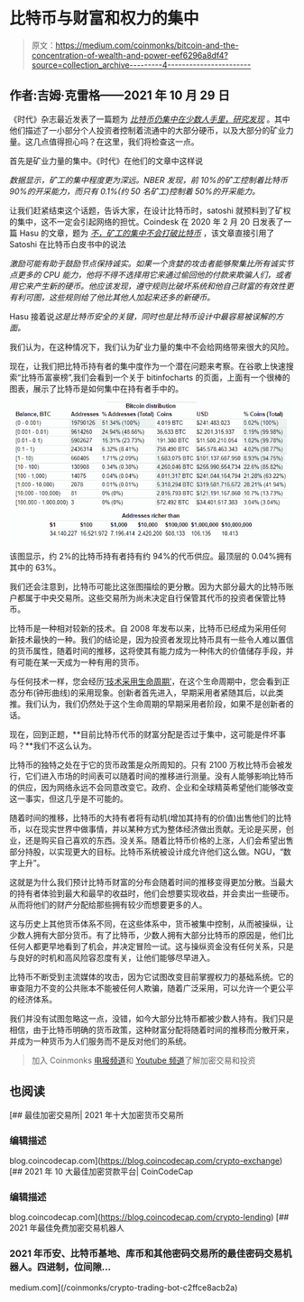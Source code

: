 # 比特币与财富和权力的集中

> 原文：<https://medium.com/coinmonks/bitcoin-and-the-concentration-of-wealth-and-power-eef6296a8df4?source=collection_archive---------4----------------------->

## 作者:吉姆·克雷格——2021 年 10 月 29 日

《时代》杂志最近发表了一篇题为 [*比特币仍集中在少数人手里，研究发现*](https://time.com/6110392/bitcoin-ownership/) 。其中他们描述了一小部分个人投资者控制着流通中的大部分硬币，以及大部分的矿业力量。这几点值得担心吗？在这里，我们将检查这一点。

首先是矿业力量的集中。《时代》在他们的文章中这样说

*数据显示，矿工的集中程度更为深远。NBER 发现，前 10%的矿工控制着比特币 90%的开采能力，而只有 0.1%(约 50 名矿工)控制着 50%的开采能力。*

让我们赶紧结束这个话题，告诉大家，在设计比特币时，satoshi 就预料到了矿权的集中，这不一定会引起网络的担忧。Coindesk 在 2020 年 2 月 20 日发表了一篇 Hasu 的文章，题为 [*不，矿工的集中不会打破比特币*](https://www.coindesk.com/tech/2020/02/20/no-concentration-among-miners-isnt-going-to-break-bitcoin/) ，该文章直接引用了 Satoshi 在比特币白皮书中的说法

*激励可能有助于鼓励节点保持诚实。如果一个贪婪的攻击者能够聚集比所有诚实节点更多的 CPU 能力，他将不得不选择用它来通过偷回他的付款来欺骗人们，或者用它来产生新的硬币。他应该发现，遵守规则比破坏系统和他自己财富的有效性更有利可图，这些规则给了他比其他人加起来还多的新硬币。*

Hasu 接着说*这是比特币安全的关键，同时也是比特币设计中最容易被误解的方面。*

我们认为，在这种情况下，我们认为矿业力量的集中不会给网络带来很大的风险。

现在，让我们把比特币持有者的集中度作为一个潜在问题来考察。在谷歌上快速搜索“比特币富豪榜”,我们会看到一个关于 bitinfocharts 的页面，上面有一个很棒的图表，展示了比特币是如何集中在持有者手中的。

![](img/069abb5e07943e3773e2e1ec125f012d.png)

该图显示，约 2%的比特币持有者持有约 94%的代币供应。最顶层的 0.04%拥有其中的 63%。

我们还会注意到，比特币可能比这张图描绘的更分散。因为大部分最大的比特币账户都属于中央交易所。这些交易所为尚未决定自行保管其代币的投资者保管比特币。

比特币是一种相对较新的技术。自 2008 年发布以来，比特币已经成为采用任何新技术最快的一种。我们的结论是，因为投资者发现比特币具有一些令人难以置信的货币属性，随着时间的推移，这将使其有能力成为一种伟大的价值储存手段，并有可能在某一天成为一种有用的货币。

与任何技术一样，您会经历[‘技术采用生命周期’](https://en.wikipedia.org/wiki/Technology_adoption_life_cycle)，在这个生命周期中，您会看到正态分布(钟形曲线)的采用现象。创新者首先进入，早期采用者紧随其后，以此类推。我们认为，我们仍然处于这个生命周期的早期采用者阶段，如果不是创新者的话。

现在，回到正题，**目前比特币代币的财富分配是否过于集中，这可能是件坏事吗？**我们不这么认为。

比特币的独特之处在于它的货币政策是众所周知的。只有 2100 万枚比特币会被发行，它们进入市场的时间表可以随着时间的推移进行测量。没有人能够影响比特币的供应，因为网络永远不会同意改变它。政府、企业和全球精英希望他们能够改变这一事实，但这几乎是不可能的。

随着时间的推移，比特币的大持有者将有动机(增加其持有的价值)出售他们的比特币，以在现实世界中做事情，并以某种方式为整体经济做出贡献。无论是买房，创业，还是购买自己喜欢的东西。没关系。随着比特币价格的上涨，人们会希望出售部分持股，以实现更大的目标。比特币系统被设计成允许他们这么做。NGU，“数字上升”。

这就是为什么我们预计比特币财富的分布会随着时间的推移变得更加分散。当最大的持有者体验到最大和最早的收益时，他们会想要实现收益，并会卖出一些硬币。从而将他们的财产分配给那些拥有较少而想要更多的人。

这与历史上其他货币体系不同，在这些体系中，货币被集中控制，从而被操纵，让少数人拥有大部分货币。有了比特币，少数人拥有大部分比特币的原因是，他们比任何人都更早地看到了机会，并决定冒险一试。这与操纵资金没有任何关系，只是与良好的时机和高风险容忍度有关，让他们能够尽早进入。

比特币不断受到主流媒体的攻击，因为它试图改变目前掌握权力的基础系统。它的审查阻力不变的公共账本不能被任何人欺骗，随着广泛采用，可以允许一个更公平的经济体系。

我们并没有试图忽略这一点，没错，如今大部分比特币都被少数人持有。我们只是相信，由于比特币明确的货币政策，这种财富分配将随着时间的推移而分散开来，并成为一种货币为人们服务而不是反对他们的系统。

> 加入 Coinmonks [电报频道](https://t.me/coincodecap)和 [Youtube 频道](https://www.youtube.com/c/coinmonks/videos)了解加密交易和投资

## 也阅读

[](https://blog.coincodecap.com/crypto-exchange) [## 最佳加密交易所| 2021 年十大加密货币交易所

### 编辑描述

blog.coincodecap.com](https://blog.coincodecap.com/crypto-exchange) [](https://blog.coincodecap.com/crypto-lending) [## 2021 年 10 大最佳加密贷款平台| CoinCodeCap

### 编辑描述

blog.coincodecap.com](https://blog.coincodecap.com/crypto-lending) [](/coinmonks/crypto-trading-bot-c2ffce8acb2a) [## 2021 年最佳免费加密交易机器人

### 2021 年币安、比特币基地、库币和其他密码交易所的最佳密码交易机器人。四进制，位间隙…

medium.com](/coinmonks/crypto-trading-bot-c2ffce8acb2a)